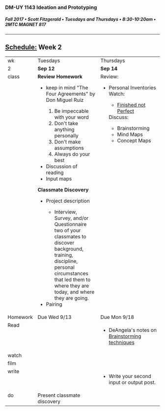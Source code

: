 ### DM-UY 1143 Ideation and Prototyping
##### Fall 2017 • Scott Fitzgerald • Tuesdays and Thursdays • 8:30-10:20am • 2MTC MAGNET 817

---
## [Schedule:](schedule.md) Week 2


<table>
<tr>
<td>wk</td>
<td>Tuesdays</td>
<td>Thursdays</td>
</tr>
<tr>
  <td valign="top">2</td>
  <td valign="top" width="48%"><strong>Sep 12</strong></td>
  <td valign="top" width="48%"><strong>Sep 14</strong></td>
</tr>
<tr>
<td valign="top">class</td>
<td valign="top">
<strong>Review  Homework</strong><br>
<ul>
<li>keep in mind "The Four Agreements" by Don Miguel Ruiz</li>
  <ol><li>Be impeccable with your word </li>
  <li>Don't take anything personally</li>
  <li>Don't make assumptions </li>
  <li>Always do your best </li></ol>
<li>Discussion of reading</li>
<li>Input maps</li>
</ul>
<strong>Classmate Discovery</strong>
<ul>
 <li>Project description</li>
 <ul><li>Interview, Survey, and/or Questionnaire two of your classmates to discover background, training, discipline, personal circumstances that led them to where they are today, and where they are going.</li></ul>
  <li>Pairing</li>

</ul>

</td>

<!-- 2nd column class -->
<td valign="top" width="48%">
Review:
<ul>
<li>Personal Inventories</li>
Watch:
<ul>
<li><a href="https://www.youtube.com/watch?v=lRtV-ugIT0k">Finished not Perfect</a></li>
</ul>
Discuss:
  <ul>
  <li>Brainstorming
  <li>Mind Maps
  <li>Concept Maps
  </ul>
</td>

</tr>

<!-- Homework -->
<tr>
  <td valign="top">Homework</td>
  <td>Due  Wed  9/13</td>
  <td>Due  Mon  9/18</td>
</tr>

<!-- read -->
<tr><td valign="top">Read</td>
<td></td>
<td> <ul>
<li>DeAngela's notes on <a href="http://teaching.polishedsolid.com/ip/mod3/content/"> Brainstorming techniques</a></li>

</ul>
</td>
</tr>

<!-- watch -->
<tr>
  <td valign="top">watch</td>
  <td></td>
  <td></td>
</tr>


<!-- film -->
<tr>
<td valign="top">film</td>
<td></td>
<td></td>
</tr>

<!-- write -->
<tr>
<td valign="top">write</td>
<td></td>
<td><ul><li>Write your second input or output post.</li>
</ul>
</td>
</tr>

<!-- do -->
<tr>
  <td valign="top">do</td>
  <td>
Present classmate discovery  
</td>
  <td>
  </td>
</table>
